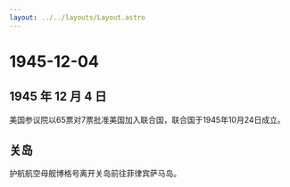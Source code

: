 ```yaml
---
layout: ../../layouts/Layout.astro
---
```


# 1945-12-04

## 1945 年 12 月 4 日

美国参议院以65票对7票批准美国加入联合国，联合国于1945年10月24日成立。

## 关岛

护航航空母舰博格号离开关岛前往菲律宾萨马岛。